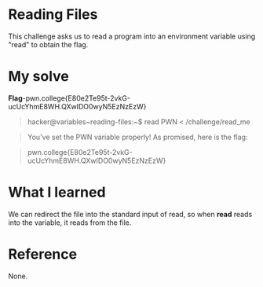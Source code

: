 # Reading Files
This challenge asks us to read a program into an environment variable using "read" to obtain the flag.
# My solve
**Flag**-pwn.college{E80e2Te95t-2vkG-ucUcYhmE8WH.QXwIDO0wyN5EzNzEzW}

>hacker@variables~reading-files:~$ read PWN < /challenge/read_me

>You've set the PWN variable properly! As promised, here is the flag:

>pwn.college{E80e2Te95t-2vkG-ucUcYhmE8WH.QXwIDO0wyN5EzNzEzW}

# What I learned
We can redirect the file into the standard input of read, so when **read** reads into the variable, it reads from the file.
# Reference
None.
